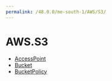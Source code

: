 ```yaml
---
permalink: /48.0.0/me-south-1/AWS/S3/
---
```


# AWS.S3



* [AccessPoint](AccessPoint.md)
* [Bucket](Bucket.md)
* [BucketPolicy](BucketPolicy.md)